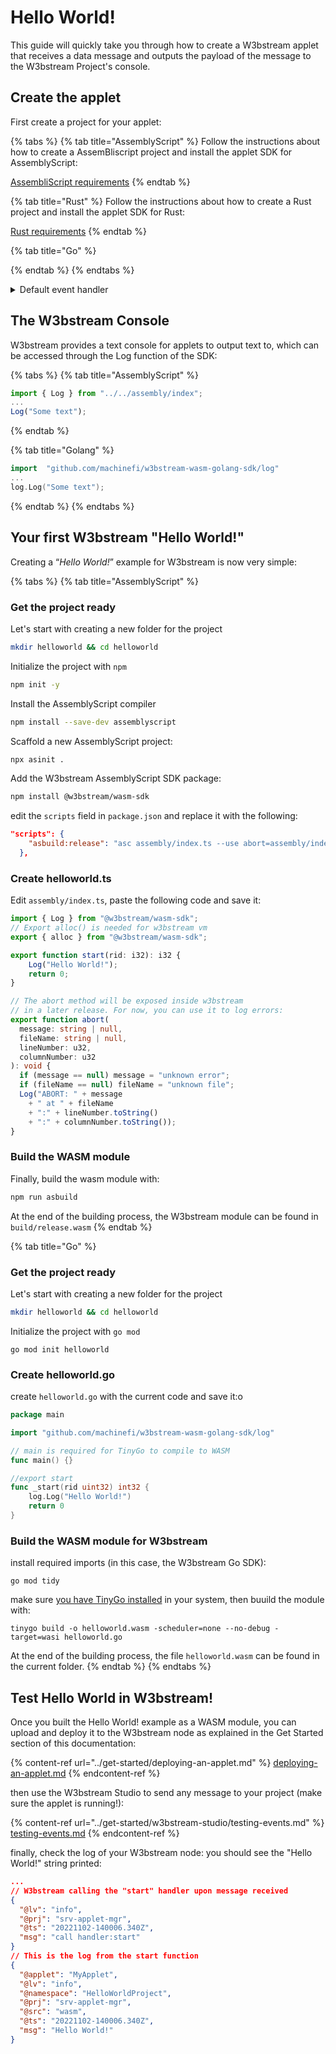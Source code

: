 # Hello World!

This guide will quickly take you through how to create a W3bstream applet that receives a data message and outputs the payload of the message to the W3bstream Project's console.

## Create the applet

First create a project for your applet:

{% tabs %}
{% tab title="AssemblyScript" %}
Follow the instructions about how to create a AssemBliscript project and install the applet SDK for AssemblyScript:

[AssembliScript requirements](applet-sdks/assemblyscript.md#requirements)
{% endtab %}

{% tab title="Rust" %}
Follow the instructions about how to create a Rust project and install the applet SDK for Rust:

[Rust requirements](applet-sdks/rust.md#requirements)
{% endtab %}

{% tab title="Go" %}

{% endtab %}
{% endtabs %}

<details>

<summary>Default event handler</summary>

When [deploying an applet](../get-started/deploying-an-applet.md#deploy-the-logic) to a W3bstream project, W3bstream creates a default event strategy that connects **any** W3bstream event to a default `_start()` handler function with the following signature:

**AssemblyScript**

```typescript
export function start(rid: i32): i32
```

**Go**

```go
//export start
func _start(event_id uint32) int32
```

**Rust**

```rust
#[no_mangle]
pub extern "C" fn start(event_id: i32) -> i32
```

**C++**

```cpp
#EMSCRIPTEN_KEEPALIVE uint32_t _start(uint32_t event_id)
```

</details>

## The W3bstream Console

W3bstream provides a text console for applets to output text to, which can be accessed through the Log function of the SDK:

{% tabs %}
{% tab title="AssemblyScript" %}
```typescript
import { Log } from "../../assembly/index";
...
Log("Some text");

```
{% endtab %}

{% tab title="Golang" %}
```go
import 	"github.com/machinefi/w3bstream-wasm-golang-sdk/log"
...
log.Log("Some text");

```
{% endtab %}
{% endtabs %}

## Your first W3bstream "Hello World!"

Creating a “_Hello World!_” example for W3bstream is now very simple:

{% tabs %}
{% tab title="AssemblyScript" %}
### Get the project ready

Let's start with creating a new folder for the project

```bash
mkdir helloworld && cd helloworld
```

Initialize the project with `npm`

```bash
npm init -y
```

Install the AssemblyScript compiler

```bash
npm install --save-dev assemblyscript
```

Scaffold a new AssemblyScript project:

```bash
npx asinit .
```

Add the W3bstream AssemblyScript SDK package:

```bash
npm install @w3bstream/wasm-sdk
```

edit the `scripts` field in `package.json` and replace it with the following:

```json
"scripts": {
    "asbuild:release": "asc assembly/index.ts --use abort=assembly/index/abort --target release",
  },
```



### Create helloworld.ts

Edit `assembly/index.ts`, paste the following code and save it:

```typescript
import { Log } from "@w3bstream/wasm-sdk";
// Export alloc() is needed for w3bstream vm
export { alloc } from "@w3bstream/wasm-sdk";

export function start(rid: i32): i32 {
    Log("Hello World!");
    return 0;
}

// The abort method will be exposed inside w3bstream
// in a later release. For now, you can use it to log errors:
export function abort(
  message: string | null,
  fileName: string | null,
  lineNumber: u32,
  columnNumber: u32
): void { 
  if (message == null) message = "unknown error";
  if (fileName == null) fileName = "unknown file";
  Log("ABORT: " + message
    + " at " + fileName
    + ":" + lineNumber.toString() 
    + ":" + columnNumber.toString());
}
```

###

### Build the WASM module

Finally, build the wasm module with:

```bash
npm run asbuild
```

At the end of the building process, the W3bstream module can be found in `build/release.wasm`
{% endtab %}

{% tab title="Go" %}
### Get the project ready

Let's start with creating a new folder for the project

```bash
mkdir helloworld && cd helloworld
```

Initialize the project with `go mod`

```
go mod init helloworld
```



### Create helloworld.go

create `helloworld.go` with the current code and save it:o

```go
package main

import "github.com/machinefi/w3bstream-wasm-golang-sdk/log"

// main is required for TinyGo to compile to WASM
func main() {}

//export start
func _start(rid uint32) int32 {
	log.Log("Hello World!")
	return 0
}
```



### Build the WASM module for W3bstream

install required imports (in this case, the W3bstream Go SDK):

```
go mod tidy
```

make sure [you have TinyGo installed](https://tinygo.org/getting-started/install/) in your system, then buuild the module with:

```
tinygo build -o helloworld.wasm -scheduler=none --no-debug -target=wasi helloworld.go
```

At the end of the building process, the file `helloworld.wasm` can be found in the current folder.
{% endtab %}
{% endtabs %}

## Test Hello World in W3bstream!

Once you built the Hello World! example as a WASM module, you can upload and deploy it to the W3bstream node as explained in the Get Started section of this documentation:

{% content-ref url="../get-started/deploying-an-applet.md" %}
[deploying-an-applet.md](../get-started/deploying-an-applet.md)
{% endcontent-ref %}

then use the W3bstream Studio to send any message to your project (make sure the applet is running!):

{% content-ref url="../get-started/w3bstream-studio/testing-events.md" %}
[testing-events.md](../get-started/w3bstream-studio/testing-events.md)
{% endcontent-ref %}

finally, check the log of your W3bstream node: you should see the "Hello World!" string printed:

```json
...
// W3bstream calling the "start" handler upon message received
{
  "@lv": "info",
  "@prj": "srv-applet-mgr",
  "@ts": "20221102-140006.340Z",
  "msg": "call handler:start"
}
// This is the log from the start function
{
  "@applet": "MyApplet",
  "@lv": "info",
  "@namespace": "HelloWorldProject",
  "@prj": "srv-applet-mgr",
  "@src": "wasm",
  "@ts": "20221102-140006.340Z",
  "msg": "Hello World!"
}
```
